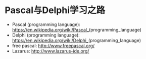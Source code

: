 # Pascal与Delphi学习之路

* Pascal (programming language): <https://en.wikipedia.org/wiki/Pascal_>(programming_language)
* Delphi (programming language): <https://en.wikipedia.org/wiki/Delphi_>(programming_language)
* free pascal: <http://www.freepascal.org/>
* Lazarus: <http://www.lazarus-ide.org/>
